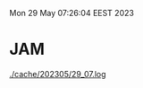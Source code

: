 Mon 29 May 07:26:04 EEST 2023
# JAM
<a href='./cache/202305/29_07.log'>./cache/202305/29_07.log</a>
